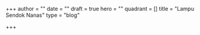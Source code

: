 +++
author = ""
date = ""
draft = true
hero = ""
quadrant = []
title = "Lampu Sendok Nanas"
type = "blog"

+++
